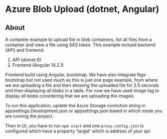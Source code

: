 
# Azure Blob Upload (dotnet, Angular)
## About
A complete example to upload file in blob containers, list all files from a container and view a file using SAS token. This example inclued backend (API) and frontend:
1. API (dotnet 6)
2. Frontend (Angular 14.2.1)

Frontend build using Angular, bootstrap. We have also integrate Ngx-bootstrap but not used much as this is just one page example, from where we are uploading a file and then showing the uploaded file for 2.5 seconds and then displaying all blobs in a table. For now we have used image tag to display all blobs considering that we are uploading the images.

To run this applicaiton, update the Azure Storage connction string in appsettings.Development.json or appsettings.json based in which mode you are running the project.

Then in UI, you have to run `npm start`  and one `proxy.config.json` is configured which have a property 'target' which is address of your api.  